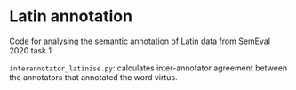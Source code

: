# Latin annotation 
Code for analysing the semantic annotation of Latin data from SemEval 2020 task 1

`interannotator_latinise.py`: calculates inter-annotator agreement between the annotators that annotated the word virtus.
